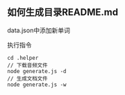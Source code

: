 ## 如何生成目录README.md

data.json中添加新单词

执行指令

```
cd .helper
// 下载音频文件
node generate.js -d
// 生成文档文件
node generate.js -w
```